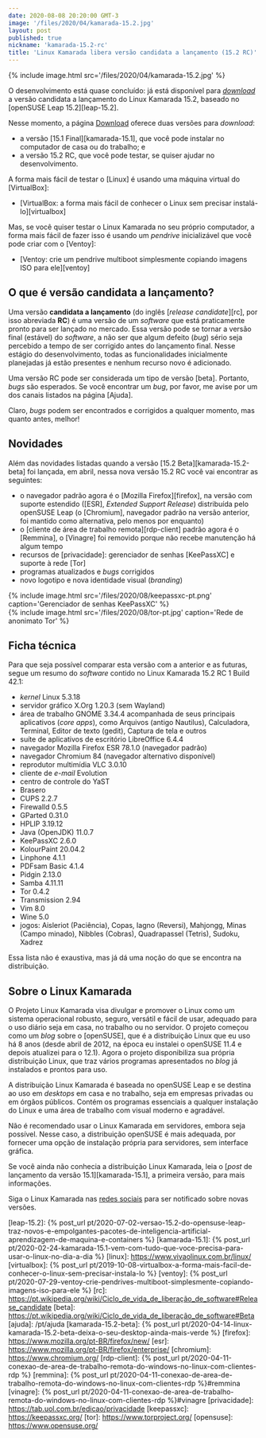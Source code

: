 ```yaml
---
date: 2020-08-08 20:20:00 GMT-3
image: '/files/2020/04/kamarada-15.2.jpg'
layout: post
published: true
nickname: 'kamarada-15.2-rc'
title: 'Linux Kamarada libera versão candidata a lançamento (15.2 RC)'
---
```


{% include image.html src='/files/2020/04/kamarada-15.2.jpg' %}

O desenvolvimento está quase concluído: já está disponível para _[download]_ a versão candidata a lançamento do Linux Kamarada 15.2, baseado no [openSUSE Leap 15.2][leap-15.2].

Nesse momento, a página [Download] oferece duas versões para _download_:

- a versão [15.1 Final][kamarada-15.1], que você pode instalar no computador de casa ou do trabalho; e
- a versão 15.2 RC, que você pode testar, se quiser ajudar no desenvolvimento.

A forma mais fácil de testar o [Linux] é usando uma máquina virtual do [VirtualBox]:

- [VirtualBox: a forma mais fácil de conhecer o Linux sem precisar instalá-lo][virtualbox]

Mas, se você quiser testar o Linux Kamarada no seu próprio computador, a forma mais fácil de fazer isso é usando um _pendrive_ inicializável que você pode criar com o [Ventoy]:

- [Ventoy: crie um pendrive multiboot simplesmente copiando imagens ISO para ele][ventoy]

## O que é versão candidata a lançamento?

Uma versão **candidata a lançamento** (do inglês [_release candidate_][rc], por isso abreviada **RC**) é uma versão de um _software_ que está praticamente pronto para ser lançado no mercado. Essa versão pode se tornar a versão final (estável) do _software_, a não ser que algum defeito (_bug_) sério seja percebido a tempo de ser corrigido antes do lançamento final. Nesse estágio do desenvolvimento, todas as funcionalidades inicialmente planejadas já estão presentes e nenhum recurso novo é adicionado.

Uma versão RC pode ser considerada um tipo de versão [beta]. Portanto, _bugs_ são esperados. Se você encontrar um _bug_, por favor, me avise por um dos canais listados na página [Ajuda].

Claro, _bugs_ podem ser encontrados e corrigidos a qualquer momento, mas quanto antes, melhor!

## Novidades

Além das novidades listadas quando a versão [15.2 Beta][kamarada-15.2-beta] foi lançada, em abril, nessa nova versão 15.2 RC você vai encontrar as seguintes:

- o navegador padrão agora é o [Mozilla Firefox][firefox], na versão com suporte estendido ([ESR], _Extended Support Release_) distribuída pelo openSUSE Leap (o [Chromium], navegador padrão na versão anterior, foi mantido como alternativa, pelo menos por enquanto)
- o [cliente de área de trabalho remota][rdp-client] padrão agora é o [Remmina], o [Vinagre] foi removido porque não recebe manutenção há algum tempo
- recursos de [privacidade]: gerenciador de senhas [KeePassXC] e suporte à rede [Tor]
- programas atualizados e _bugs_ corrigidos
- novo logotipo e nova identidade visual (_branding_)

<div class="row">
    <div class="col-md">
        {% include image.html src='/files/2020/08/keepassxc-pt.png' caption='Gerenciador de senhas KeePassXC' %}
    </div>
    <div class="col-md">
        {% include image.html src='/files/2020/08/tor-pt.jpg' caption='Rede de anonimato Tor' %}
    </div>
</div>

## Ficha técnica

Para que seja possível comparar esta versão com a anterior e as futuras, segue um resumo do _software_ contido no Linux Kamarada 15.2 RC 1 Build 42.1:

- _kernel_ Linux 5.3.18
- servidor gráfico X.Org 1.20.3 (sem Wayland)
- área de trabalho GNOME 3.34.4 acompanhada de seus principais aplicativos (_core apps_), como Arquivos (antigo Nautilus), Calculadora, Terminal, Editor de texto (gedit), Captura de tela e outros
- suíte de aplicativos de escritório LibreOffice 6.4.4
- navegador Mozilla Firefox ESR 78.1.0 (navegador padrão)
- navegador Chromium 84 (navegador alternativo disponível)
- reprodutor multimídia VLC 3.0.10
- cliente de _e-mail_ Evolution
- centro de controle do YaST
- Brasero
- CUPS 2.2.7
- Firewalld 0.5.5
- GParted 0.31.0
- HPLIP 3.19.12
- Java (OpenJDK) 11.0.7
- KeePassXC 2.6.0
- KolourPaint 20.04.2
- Linphone 4.1.1
- PDFsam Basic 4.1.4
- Pidgin 2.13.0
- Samba 4.11.11
- Tor 0.4.2
- Transmission 2.94
- Vim 8.0
- Wine 5.0
- jogos: Aisleriot (Paciência), Copas, Iagno (Reversi), Mahjongg, Minas (Campo minado), Nibbles (Cobras), Quadrapassel (Tetris), Sudoku, Xadrez

Essa lista não é exaustiva, mas já dá uma noção do que se encontra na distribuição.

## Sobre o Linux Kamarada

O Projeto Linux Kamarada visa divulgar e promover o Linux como um sistema operacional robusto, seguro, versátil e fácil de usar, adequado para o uso diário seja em casa, no trabalho ou no servidor. O projeto começou como um _blog_ sobre o [openSUSE], que é a distribuição Linux que eu uso há 8 anos (desde abril de 2012, na época eu instalei o openSUSE 11.4 e depois atualizei para o 12.1). Agora o projeto disponibiliza sua própria distribuição Linux, que traz vários programas apresentados no _blog_ já instalados e prontos para uso.

A distribuição Linux Kamarada é baseada no openSUSE Leap e se destina ao uso em _desktops_ em casa e no trabalho, seja em empresas privadas ou em órgãos públicos. Contém os programas essenciais a qualquer instalação do Linux e uma área de trabalho com visual moderno e agradável.

Não é recomendado usar o Linux Kamarada em servidores, embora seja possível. Nesse caso, a distribuição openSUSE é mais adequada, por fornecer uma opção de instalação própria para servidores, sem interface gráfica.

Se você ainda não conhecia a distribuição Linux Kamarada, leia o [_post_ de lançamento da versão 15.1][kamarada-15.1], a primeira versão, para mais informações.

Siga o Linux Kamarada nas [redes sociais](#about) para ser notificado sobre novas versões.

[download]:             /pt/download
[leap-15.2]:            {% post_url pt/2020-07-02-versao-15.2-do-opensuse-leap-traz-novos-e-empolgantes-pacotes-de-inteligencia-artificial-aprendizagem-de-maquina-e-containers %}
[kamarada-15.1]:        {% post_url pt/2020-02-24-kamarada-15.1-vem-com-tudo-que-voce-precisa-para-usar-o-linux-no-dia-a-dia %}
[linux]:                https://www.vivaolinux.com.br/linux/
[virtualbox]:           {% post_url pt/2019-10-08-virtualbox-a-forma-mais-facil-de-conhecer-o-linux-sem-precisar-instala-lo %}
[ventoy]:               {% post_url pt/2020-07-29-ventoy-crie-pendrives-multiboot-simplesmente-copiando-imagens-iso-para-ele %}
[rc]:                   https://pt.wikipedia.org/wiki/Ciclo_de_vida_de_liberação_de_software#Release_candidate
[beta]:                 https://pt.wikipedia.org/wiki/Ciclo_de_vida_de_liberação_de_software#Beta
[ajuda]:                /pt/ajuda
[kamarada-15.2-beta]:   {% post_url pt/2020-04-14-linux-kamarada-15.2-beta-deixa-o-seu-desktop-ainda-mais-verde %}
[firefox]:              https://www.mozilla.org/pt-BR/firefox/new/
[esr]:                  https://www.mozilla.org/pt-BR/firefox/enterprise/
[chromium]:             https://www.chromium.org/
[rdp-client]:           {% post_url pt/2020-04-11-conexao-de-area-de-trabalho-remota-do-windows-no-linux-com-clientes-rdp %}
[remmina]:              {% post_url pt/2020-04-11-conexao-de-area-de-trabalho-remota-do-windows-no-linux-com-clientes-rdp %}#remmina
[vinagre]:              {% post_url pt/2020-04-11-conexao-de-area-de-trabalho-remota-do-windows-no-linux-com-clientes-rdp %}#vinagre
[privacidade]:          https://tab.uol.com.br/edicao/privacidade
[keepassxc]:            https://keepassxc.org/
[tor]:                  https://www.torproject.org/
[opensuse]:             https://www.opensuse.org/
